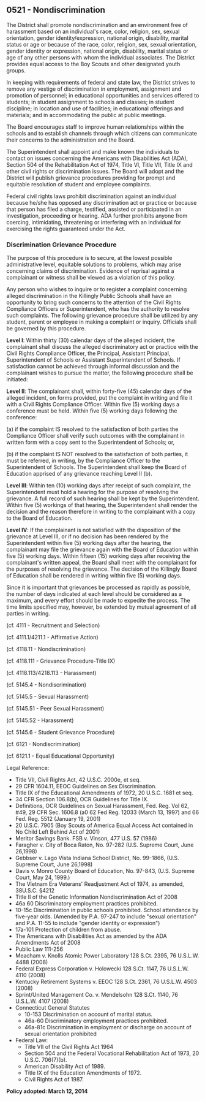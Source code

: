 ## 0521 - Nondiscrimination

The District shall promote nondiscrimination and an environment free of harassment based on an individual's race, color, religion, sex, sexual orientation, gender identity/expression, national origin, disability, marital status or age or because of the race, color, religion, sex, sexual orientation, gender identity or expression, national origin, disability, marital status or age of any other persons with whom the individual associates. The District provides equal access to the Boy Scouts and other designated youth groups.

In keeping with requirements of federal and state law, the District strives to remove any vestige of discrimination in employment, assignment and promotion of personnel; in educational opportunities and services offered to students; in student assignment to schools and classes; in student discipline; in location and use of facilities; in educational offerings and materials; and in accommodating the public at public meetings.

The Board encourages staff to improve human relationships within the schools and to establish channels through which citizens can communicate their concerns to the administration and the Board.

The Superintendent shall appoint and make known the individuals to contact on issues concerning the Americans with Disabilities Act (ADA), Section 504 of the Rehabilitation Act of 1974, Title VI, Title VII, Title IX and other civil rights or discrimination issues.  The Board will adopt and the District will publish grievance procedures providing for prompt and equitable resolution of student and employee complaints.

Federal civil rights laws prohibit discrimination against an individual because he/she has opposed any discrimination act or practice or because that person has filed a charge, testified, assisted or participated in an investigation, proceeding or hearing. ADA further prohibits anyone from coercing, intimidating, threatening or interfering with an individual for exercising the rights guaranteed under the Act.

### Discrimination Grievance Procedure

The purpose of this procedure is to secure, at the lowest possible administrative level, equitable solutions to problems, which may arise concerning claims of discrimination.  Evidence of reprisal against a complainant or witness shall be viewed as a violation of this policy.

Any person who wishes to inquire or to register a complaint concerning alleged discrimination in the Killingly Public Schools shall have an opportunity to bring such concerns to the attention of the Civil Rights Compliance Officers or Superintendent, who has the authority to resolve such complaints. The following grievance procedure shall be utilized by any student, parent or employee in making a complaint or inquiry. Officials shall be governed by this procedure.

**Level I**:  Within thirty (30) calendar days of the alleged incident, the complainant shall discuss the alleged discriminatory act or practice with the Civil Rights Compliance Officer, the Principal, Assistant Principal, Superintendent of Schools or Assistant Superintendent of Schools. If satisfaction cannot be achieved through informal discussion and the complainant wishes to pursue the matter, the following procedure shall be initiated:

**Level II**:  The complainant shall, within forty-five (45) calendar days of the alleged incident, on forms provided, put the complaint in writing and file it with a Civil Rights Compliance Officer. Within five (5) working days a conference must be held.  Within five (5) working days following the conference:

(a)  if the complaint IS resolved to the satisfaction of both parties the Compliance Officer shall verify such outcomes with the complainant in written form with a copy sent to the Superintendent of Schools; or,

(b)  if the complaint IS NOT resolved to the satisfaction of both parties, it must be referred, in writing, by the Compliance Officer to the Superintendent of Schools.  The Superintendent shall keep the Board of Education apprised of any grievance reaching Level II (b).

**Level III**:  Within ten (10) working days after receipt of such complaint, the Superintendent must hold a hearing for the purpose of resolving the grievance.  A full record of such hearing shall be kept by the Superintendent.  Within five (5) workings of that hearing, the Superintendent shall render the decision and the reason therefore in writing to the complainant with a copy to the Board of Education.

**Level IV**:  If the complainant is not satisfied with the disposition of the grievance at Level III, or if no decision has been rendered by the Superintendent within five (5) working days after the hearing, the complainant may file the grievance again with the Board of Education within five (5) working days.  Within fifteen (15) working days after receiving the complainant's written appeal, the Board shall meet with the complainant for the purposes of resolving the grievance.  The decision of the Killingly Board of Education shall be rendered in writing within five (5) working days.

Since it is important that grievances be processed as rapidly as possible, the number of days indicated at each level should be considered as a maximum, and every effort should be made to expedite the process.  The time limits specified may, however, be extended by mutual agreement of all parties in writing.

(cf. 4111 - Recruitment and Selection)

(cf. 4111.1/4211.1 - Affirmative Action)

(cf. 4118.11 - Nondiscrimination)

(cf. 4118.111 - Grievance Procedure-Title IX)

(cf. 4118.113/4218.113 - Harassment)

(cf. 5145.4 - Nondiscrimination)

(cf. 5145.5 - Sexual Harassment)

(cf. 5145.51 - Peer Sexual Harassment)

(cf. 5145.52 - Harassment)

(cf. 5145.6 - Student Grievance Procedure)

(cf. 6121 - Nondiscrimination)

(cf. 6121.1 - Equal Educational Opportunity)

Legal Reference:

* Title VII, Civil Rights Act, 42 U.S.C. 2000e, et seq.
* 29 CFR 1604.11, EEOC Guidelines on Sex Discrimination.
* Title IX of the Educational Amendments of 1972, 20 U.S.C. 1681 et seq.
* 34 CFR Section 106.8(b), OCR Guidelines for Title IX.
* Definitions, OCR Guidelines on Sexual Harassment, Fed. Reg. Vol 62, #49, 29 CFR Sec. 1606.8 (a0 62 Fed Reg. 12033 (March 13, 1997) and 66 Fed. Reg. 5512 (January 19, 2001)
* 20 U.S.C. 7905 (Boy Scouts of America Equal Access Act contained in No Child Left Behind Act of 2001)
* Meritor Savings Bank. FSB v. Vinson, 477 U.S. 57 (1986)
* Faragher v. City of Boca Raton, No. 97-282 (U.S. Supreme Court, June 26,1998)
* Gebbser v. Lago Vista Indiana School District, No. 99-1866, (U.S. Supreme Court, June 26,1998)
* Davis v. Monro County Board of Education, No. 97-843, (U.S. Supreme Court, May 24, 1999.)
* The Vietnam Era Veterans' Readjustment Act of 1974, as amended, 38U.S.C. §4212
* Title II of the Genetic Information Nondiscrimination Act of 2008
* 46a 60 Discriminatory employment practices prohibited.
* 10-15c Discrimination in public schools prohibited. School attendance by five-year olds. (Amended by P.A. 97-247 to include "sexual orientation" and P.A. 11-55 to include "gender identity or expression")
* 17a-101 Protection of children from abuse.
* The Americans with Disabilities Act as amended by the ADA Amendments Act of 2008
* Public Law 111-256
* Meacham v. Knolls Atomic Power Laboratory 128 S.Ct. 2395, 76 U.S.L.W. 4488 (2008)
* Federal Express Corporation v. Holowecki 128 S.Ct. 1147, 76 U.S.L.W. 4110 (2008)
* Kentucky Retirement Systems v. EEOC 128 S.Ct. 2361, 76 U.S.L.W. 4503 (2008)
* Sprint/United Management Co. v. Mendelsohn 128 S.Ct. 1140, 76 U.S.L.W. 4107 (2008)
* Connecticut General Statutes
  * 10-153 Discrimination on account of marital status.
  * 46a-60 Discriminatory employment practices prohibited.
  * 46a-81c Discrimination in employment or discharge on account of sexual orientation prohibited
* Federal Law:
  * Title VII of the Civil Rights Act 1964
  * Section 504 and the Federal Vocational Rehabilitation Act of 1973, 20 U.S.C. 706(7)(b).
  * American Disability Act of 1989.
  * Title IX of the Education Amendments of 1972.
  * Civil Rights Act of 1987.

**Policy adopted: March 12, 2014**